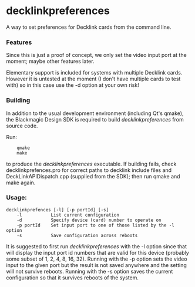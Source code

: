 # decklinkpreferences

A way to set preferences for Decklink cards from the command line.

### Features
Since this is just a proof of concept, we only set the video input port at the moment; maybe other features later.

Elementary support is included for systems with multiple Decklink cards. However it is untested at the moment
(I don't have multiple cards to test with) so in this case use the -d option at your own risk!

### Building
In addition to the usual development environment (including Qt's qmake),
the Blackmagic Design SDK is required to build _decklinkpreferences_ from source code.

Run:
```
	qmake
	make
```
to produce the _decklinkpreferences_ executable.
If building fails, check decklinkprefences.pro for correct paths
to decklink include files and DeckLinkAPIDispatch.cpp (supplied from the SDK);
then run qmake and make again.

### Usage:

```
decklinkprefences [-l] [-p portId] [-s]
	-l           List current configuration
	-d           Specify device (card) number to operate on
	-p portId    Set input port to one of those listed by the -l option
	-s           Save configuration across reboots
```

It is suggested to first run _decklinkpreferences_ with the -l option
since that will display the input port id numbers that are valid for this device
(probably some subset of 1, 2, 4, 8, 16, 32). Running with the -p option
sets the video input to the given port but the result is not saved anywhere
and the setting will not survive reboots. Running with the -s option saves
the current configuration so that it survives reboots of the system.

